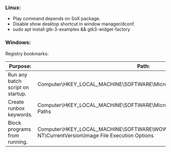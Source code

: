 
### Linux:
- Play command depends on SoX package.
- Disable show desktop shortcut in window manager/dconf.
- sudo apt install gtk-3-examples && gtk3-widget-factory
### Windows:
Registry bookmarks:

| Purpose:                         | Path:                                                                                                             |
| -------------------------------- | ----------------------------------------------------------------------------------------------------------------- |
| Run any batch script on startup. | Computer\HKEY_LOCAL_MACHINE\SOFTWARE\Microsoft\Command Processor                                                  |
| Create runbox keywords.          | Computer\HKEY_LOCAL_MACHINE\SOFTWARE\Microsoft\Windows\CurrentVersion\App Paths                                   |
| Block programs from running.     | Computer\HKEY_LOCAL_MACHINE\SOFTWARE\WOW6432Node\Microsoft\Windows NT\CurrentVersion\Image File Execution Options |
